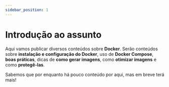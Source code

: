 ```yaml
---
sidebar_position: 1
---
```


# Introdução ao assunto

Aqui vamos publicar diversos conteúdos sobre **Docker**. Serão conteúdos sobre **instalação e configuração do Docker**, uso de **Docker Compose**, **boas práticas**, dicas de **como gerar imagens**, como **otimizar imagens** e como **protegê-las**.

Sabemos que por enquanto há pouco conteúdo por aqui, mas em breve terá mais!